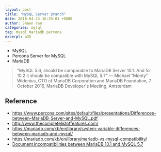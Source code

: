 ```yaml
---
layout: post
title: "MySQL Server Branch"
date: 2018-04-23 16:20:01 +0800
author: Shawn Yan
categories: mysql
tag: mysql mariadb percona
excerpt: a35
---
```


- MySQL
- Percona Server for MySQL
- MariaDB

> "MySQL 5.6, should be comparable to MariaDB Server 10.1. And for 10.2 it should be compatible with MySQL 5.7" — Michael "Monty" Widenius, CTO of MariaDB Corporation and MariaDB Foundation, 7 October 2016, MariaDB Developer's Meeting, Amsterdam





## Reference

- https://www.percona.com/sites/default/files/presentations/Differences-between-MariaDB-Server-and-MySQL.pdf
- http://www.thecompletelistoffeatures.com/
- https://mariadb.com/kb/en/library/system-variable-differences-between-mariadb-and-mysql/
- https://mariadb.com/kb/en/library/mariadb-vs-mysql-compatibility/
- [Document incompatibilities between MariaDB 10.1 and MySQL 5.7](https://jira.mariadb.org/browse/MDEV-10392)